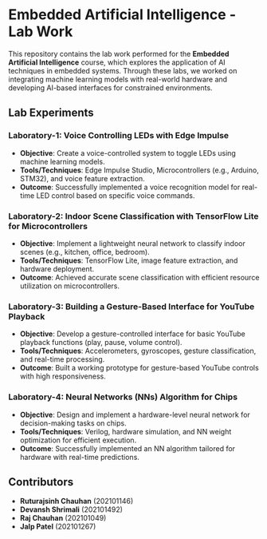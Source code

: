# **Embedded Artificial Intelligence - Lab Work**  

This repository contains the lab work performed for the **Embedded Artificial Intelligence** course, which explores the application of AI techniques in embedded systems. Through these labs, we worked on integrating machine learning models with real-world hardware and developing AI-based interfaces for constrained environments.  

## **Lab Experiments**  

### **Laboratory-1: Voice Controlling LEDs with Edge Impulse**  
- **Objective**: Create a voice-controlled system to toggle LEDs using machine learning models.  
- **Tools/Techniques**: Edge Impulse Studio, Microcontrollers (e.g., Arduino, STM32), and voice feature extraction.  
- **Outcome**: Successfully implemented a voice recognition model for real-time LED control based on specific voice commands.  

### **Laboratory-2: Indoor Scene Classification with TensorFlow Lite for Microcontrollers**  
- **Objective**: Implement a lightweight neural network to classify indoor scenes (e.g., kitchen, office, bedroom).  
- **Tools/Techniques**: TensorFlow Lite, image feature extraction, and hardware deployment.  
- **Outcome**: Achieved accurate scene classification with efficient resource utilization on microcontrollers.  

### **Laboratory-3: Building a Gesture-Based Interface for YouTube Playback**  
- **Objective**: Develop a gesture-controlled interface for basic YouTube playback functions (play, pause, volume control).  
- **Tools/Techniques**: Accelerometers, gyroscopes, gesture classification, and real-time processing.  
- **Outcome**: Built a working prototype for gesture-based YouTube controls with high responsiveness.  

### **Laboratory-4: Neural Networks (NNs) Algorithm for Chips**  
- **Objective**: Design and implement a hardware-level neural network for decision-making tasks on chips.  
- **Tools/Techniques**: Verilog, hardware simulation, and NN weight optimization for efficient execution.  
- **Outcome**: Successfully implemented an NN algorithm tailored for hardware with real-time predictions.  

## **Contributors**  
- **Ruturajsinh Chauhan** (202101146)  
- **Devansh Shrimali** (202101492)  
- **Raj Chauhan** (202101049)  
- **Jalp Patel** (202101267)

